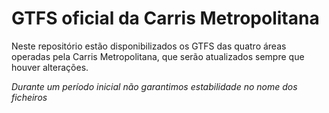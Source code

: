 # GTFS oficial da Carris Metropolitana

Neste repositório estão disponibilizados os GTFS das quatro áreas operadas pela Carris Metropolitana, que serão
atualizados sempre que houver alterações.

_Durante um período inicial não garantimos estabilidade no nome dos ficheiros_
